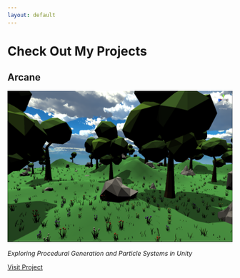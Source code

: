 ```yaml
---
layout: default
---
```


# Check Out My Projects



## Arcane

![Arcane](/media/AlivePic.PNG)

_Exploring Procedural Generation and Particle Systems in Unity_

[Visit Project](./arcane.html)


